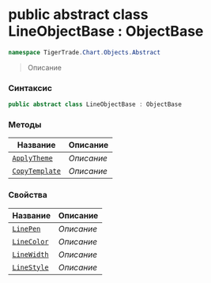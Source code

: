 
# public abstract class LineObjectBase : ObjectBase
```csharp
namespace TigerTrade.Chart.Objects.Abstract
```



> Описание

### Синтаксис
```csharp
public abstract class LineObjectBase : ObjectBase
```


### Методы
| Название | Описание |
| --- | --- |
| [`ApplyTheme`](./LineObjectBase.cs/Методы/ApplyTheme.md) | *Описание* |
| [`CopyTemplate`](./LineObjectBase.cs/Методы/CopyTemplate.md) | *Описание* |

### Свойства
| Название | Описание |
| --- | --- |
| [`LinePen`](./LineObjectBase.cs/Свойства/LinePen.md) | *Описание* |
| [`LineColor`](./LineObjectBase.cs/Свойства/LineColor.md) | *Описание* |
| [`LineWidth`](./LineObjectBase.cs/Свойства/LineWidth.md) | *Описание* |
| [`LineStyle`](./LineObjectBase.cs/Свойства/LineStyle.md) | *Описание* |



